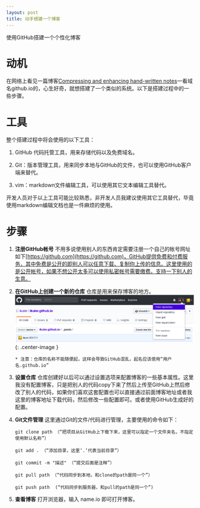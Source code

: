 ```yaml
---
layout: post
title: 动手搭建一个博客
---
```

使用GitHub搭建一个个性化博客

动机
========

在网络上看见一篇博客[Compressing and enhancing hand-written notes](https://ikuler.github.io/2016/09/20noteshrink.html)一看域名github.io的，心生好奇，就想搭建了一个类似的系统。以下是搭建过程中的一些步骤。


工具
==========

整个搭建过程中将会使用的以下工具：

 1. GitHub 代码托管工具，用来存储代码以及免费域名。

 2. Git：版本管理工具，用来同步本地与GitHub的文件，也可以使用GitHub客户端来替代。

 3. vim：markdown文件编辑工具，可以使用其它文本编辑工具替代。

开发人员对于以上工具可能比较熟悉，非开发人员我建议使用其它工具替代，毕竟使用markdown编辑文档也是一件麻烦的使用。


步骤
==========
  1. **注册GitHub帐号** 不用多说使用别人的东西肯定需要注册一个自己的帐号网址如下[https://github.com](https://github.com)，GitHub提供免费和付费服务，其中免费是公开的即别人可以任意下载、复制你上传的信息。这里使用的是公开帐号，如果不想公开太多可以使用私密帐号需要缴费。支持一下别人的生意。

  1. **在GitHub上创建一个新的仓库** 仓库是用来保存博客的地方。
   ![step 2](/images/first_blog/new_repository.png){: .center-image }
    
     ~~~
     * 注意：仓库的名称不能随便起，这样会导致GitHub混乱，起名应该使用“用户名.github.io”
     ~~~
  
  1. **设置仓库** 仓库创建好以后可以通过设置选项来配置博客的一些基本属性。这里我没有配置博客，只是把别人的代码copy下来了然后上传至GitHub上然后修改了别人的代码，如果你们喜欢这套配置也可以直接通过前面博客地址或者我这里的博客地址下载代码，然后修改一些配置即可。或者使用GitHub生成好的配置。

  1. **Git文件管理** 这里通过Git的文件/代码进行管理，主要使用的命令如下：
     
     ~~~
     git clone path （“把项目从GitHub上下载下来，这里可以指定一个文件夹名，不指定使用默认名称”）
     
     git add . （“添加目录，这里‘.’代表当前目录”）

     git commit -m "描述" （“提交后面是注释”）

     git pull path （“代码同步到本地，和clone的path是同一个”）

     git push path  (“代码同步到服务器，和pull的path是同一个”)
     ~~~

  1. **查看博客** 打开浏览器，输入 name.io 即可打开博客。


